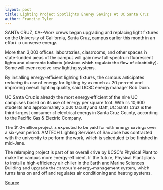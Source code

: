 ```yaml
---
layout: post
title: Lighting Project Spotlights Energy Savings At UC Santa Cruz
author: Francine Tyler
---
```


SANTA CRUZ, CA--Work crews began upgrading and replacing light fixtures  on the University of California, Santa Cruz, campus earlier this month in an  effort to conserve energy.

More than 3,000 offices, laboratories, classrooms, and other spaces in  state-funded areas of the campus will gain new full-spectrum fluorescent  lights and electronic ballasts (devices which regulate the flow of  electricity). Some will even receive new lighting systems.

By installing energy-efficient lighting fixtures, the campus  anticipates reducing its use of energy for lighting by as much as 20 percent  and improving overall lighting quality, said UCSC energy manager Bob Dunn.

UC Santa Cruz is already the most energy-efficient of the nine UC  campuses based on its use of energy per square foot. With its 10,600  students and approximately 3,000 faculty and staff, UC Santa Cruz is the  third-largest consumer of electrical energy in Santa Cruz County, according  to the Pacific Gas & Electric Company.

The $1.6-million project is expected to be paid for with energy  savings over a six-year period. AMTECH Lighting Services of San Jose has  contracted with the university to perform the work, which is scheduled to  be finished in mid-June.

The relamping project is part of an overall drive by UCSC's Physical  Plant to make the campus more energy-efficient. In the future, Physical  Plant plans to install a high-efficiency air chiller in the Earth and Marine  Sciences Building and upgrade the campus's energy-management system,  which turns fans on and off and regulates air conditioning and heating  systems.

[Source](http://www1.ucsc.edu/news_events/press_releases/archive/97-98/01-98/012098-Lighting_retrofit_y.html "Permalink to 012098-Lighting_retrofit_y")

